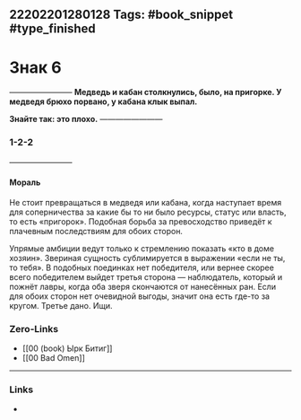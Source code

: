 22202201280128
Tags: #book_snippet #type_finished
---
# Знак 6
————————
**Медведь и кабан
столкнулись, было, на пригорке.
У медведя брюхо порвано,
у кабана клык выпал.**

**Знайте так:
это плохо.**
————————
 ### 1-2-2
————————

#### Мораль

Не стоит превращаться в медведя или кабана, когда наступает время для соперничества за какие бы то ни было ресурсы, статус или власть, то есть «пригорок». Подобная борьба за превосходство приведёт к плачевным последствиям для обоих сторон. 

Упрямые амбиции ведут только к стремлению показать «кто в доме хозяин».               Звериная сущность сублимируется в выражении «если не ты, то тебя». В подобных поединках нет победителя, или вернее скорее всего победителем выйдет третья сторона — наблюдатель, который и пожнёт лавры, когда оба зверя скончаются от нанесённых ран. Если для обоих сторон нет очевидной выгоды, значит она есть где-то за кругом. Третье дано. Ищи. 

### Zero-Links
- [[00 (book) Ырк Битиг]]
- [[00 Bad Omen]]
---
### Links
- 

